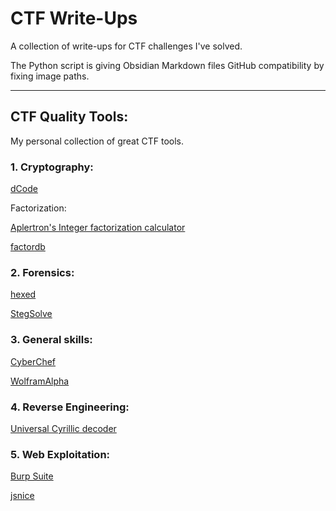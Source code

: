 # CTF Write-Ups
A collection of write-ups for CTF challenges I've solved.

The Python script is giving Obsidian Markdown files GitHub compatibility by fixing image paths.

---
## CTF Quality Tools:
My personal collection of great CTF tools.

### 1. Cryptography:
[dCode](https://www.dcode.fr/)

Factorization:

[Aplertron's Integer factorization calculator](https://www.alpertron.com.ar/ECM.HTM)

[factordb](http://factordb.com/)

### 2. Forensics:
[hexed](https://hexed.it/)

[StegSolve](https://github.com/zardus/ctf-tools/blob/master/stegsolve/install)

### 3. General skills:
[CyberChef](https://gchq.github.io/CyberChef/)

[WolframAlpha](https://www.wolframalpha.com)

### 4. Reverse Engineering:
[Universal Cyrillic decoder](https://2cyr.com/decode/?lang=en)

### 5. Web Exploitation:
[Burp Suite](https://portswigger.net/burp)

[jsnice](http://www.jsnice.org/)
